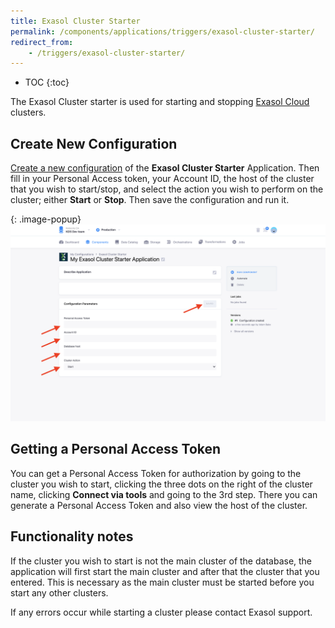 ```yaml
---
title: Exasol Cluster Starter
permalink: /components/applications/triggers/exasol-cluster-starter/
redirect_from:
    - /triggers/exasol-cluster-starter/
---
```


* TOC
{:toc}
  
The Exasol Cluster starter is used for starting and stopping [Exasol Cloud](https://cloud.exasol.com) clusters.

## Create New Configuration
[Create a new configuration](/components/#creating-component-configuration) of the **Exasol Cluster Starter** Application.
Then fill in your Personal Access token, your Account ID, the host of the cluster that you wish to start/stop, and select the 
action you wish to perform on the cluster; either **Start** or **Stop**. Then save the configuration and run it.

{: .image-popup}
![Exasol CLuster Starter - Configuration](/components/applications/triggers/exasol-cluster-starter/exas_config.png)

## Getting a Personal Access Token

You can get a Personal Access Token for authorization by going to the cluster you wish to start, clicking the three dots
on the right of the cluster name, clicking **Connect via tools** and going to the 3rd step. 
There you can generate a Personal Access Token and also view the host of the cluster.

## Functionality notes

If the cluster you wish to start is not the main cluster of the database, the application will first start the main cluster and after 
that the cluster that you entered. This is necessary as the main cluster must be started before you start any other clusters.

If any errors occur while starting a cluster please contact Exasol support.
